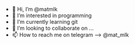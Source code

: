 - 👋 Hi, I’m @matmlk
- 👀 I’m interested in programming
- 🌱 I’m currently learning git
- 💞️ I’m looking to collaborate on ...
- 📫 How to reach me on telegram --> @mat_mlk

<!---
matmlk/matmlk is a ✨ special ✨ repository because its `README.md` (this file) appears on your GitHub profile.
You can click the Preview link to take a look at your changes.
--->
